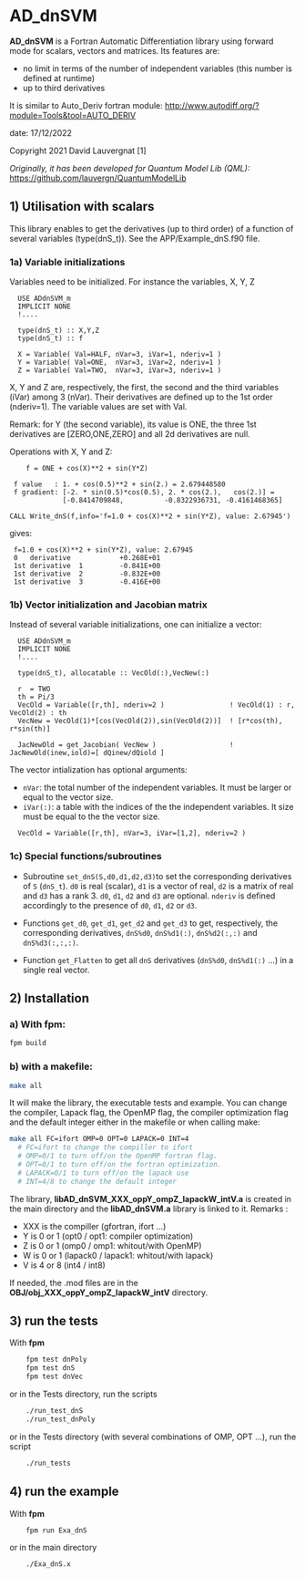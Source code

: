 # AD_dnSVM

**AD_dnSVM** is a Fortran Automatic Differentiation library using forward mode for scalars, vectors and matrices.
Its features are:

- no limit in terms of the number of independent variables (this number is defined at runtime)
- up to third derivatives

It is similar to Auto_Deriv fortran module:
  <http://www.autodiff.org/?module=Tools&tool=AUTO_DERIV>

date: 17/12/2022

  Copyright 2021 David Lauvergnat [1]

*Originally, it has been developed for Quantum Model Lib (QML):* <https://github.com/lauvergn/QuantumModelLib>

## 1) Utilisation with scalars

This library enables to get the derivatives (up to third order) of a function of several variables (type(dnS_t)).
See the APP/Example_dnS.f90 file.

### 1a) Variable initializations

Variables need to be initialized. For instance the variables, X, Y, Z

```Fortran
  USE ADdnSVM_m
  IMPLICIT NONE
  !....

  type(dnS_t) :: X,Y,Z
  type(dnS_t) :: f

  X = Variable( Val=HALF, nVar=3, iVar=1, nderiv=1 )
  Y = Variable( Val=ONE,  nVar=3, iVar=2, nderiv=1 )
  Z = Variable( Val=TWO,  nVar=3, iVar=3, nderiv=1 )
```

X, Y and Z are, respectively, the first, the second and the third variables (iVar) among 3 (nVar).
Their derivatives are defined up to the 1st order (nderiv=1).
The variable values are set with Val.

Remark: for Y (the second variable), its value is ONE, the three 1st derivatives are [ZERO,ONE,ZERO] and all 2d derivatives are null.

Operations with X, Y and Z:

```Fortran
    f = ONE + cos(X)**2 + sin(Y*Z)
```

```Text
 f value   : 1. + cos(0.5)**2 + sin(2.) = 2.679448580
 f gradient: [-2. * sin(0.5)*cos(0.5), 2. * cos(2.),   cos(2.)] =
             [-0.8414709848,          -0.8322936731, -0.4161468365]
```

```Fortran
CALL Write_dnS(f,info='f=1.0 + cos(X)**2 + sin(Y*Z), value: 2.67945')
```

gives:

```Text
 f=1.0 + cos(X)**2 + sin(Y*Z), value: 2.67945
 0   derivative            +0.268E+01
 1st derivative  1         -0.841E+00
 1st derivative  2         -0.832E+00
 1st derivative  3         -0.416E+00
 ```

### 1b) Vector initialization and Jacobian matrix

Instead of several variable initializations, one can initialize a vector:

```Fortran
  USE ADdnSVM_m
  IMPLICIT NONE
  !....

  type(dnS_t), allocatable :: VecOld(:),VecNew(:)

  r  = TWO
  th = Pi/3
  VecOld = Variable([r,th], nderiv=2 )                ! VecOld(1) : r, VecOld(2) : th
  VecNew = VecOld(1)*[cos(VecOld(2)),sin(VecOld(2))]  ! [r*cos(th), r*sin(th)]

  JacNewOld = get_Jacobian( VecNew )                  ! JacNewOld(inew,iold)=[ dQinew/dQiold ]
```

The vector intialization has optional arguments:

- `nVar`: the total number of the independent variables. It must be larger or equal to the vector size.
- `iVar(:)`: a table with the indices of the the independent variables. It size must be equal to the the vector size.

```Fortran
  VecOld = Variable([r,th], nVar=3, iVar=[1,2], nderiv=2 )
```

### 1c) Special functions/subroutines

- Subroutine `set_dnS(S,d0,d1,d2,d3)`to set the corresponding derivatives of `S` (`dnS_t`). `d0` is real (scalar), `d1` is a vector of real, `d2` is a matrix of real and `d3` has a rank 3. `d0`, `d1`, `d2` and `d3` are optional. `nderiv` is defined accordingly to the presence of  `d0`, `d1`, `d2` or `d3`.

- Functions `get_d0`, `get_d1`, `get_d2` and `get_d3` to get, respectively, the corresponding derivatives, `dnS%d0`, `dnS%d1(:)`, `dnS%d2(:,:)` and `dnS%d3(:,:,:)`.
- Function `get_Flatten` to get all `dnS` derivatives (`dnS%d0`, `dnS%d1(:)` ...) in a single real vector.

## 2) Installation

### a) With fpm:

```bash
fpm build
```


### b) with a makefile:

```bash
make all
```

It will make the library, the executable tests and example.
You can change the compiler, Lapack flag, the OpenMP flag, the compiler optimization flag and the default integer either in the makefile or when calling make:

```bash
make all FC=ifort OMP=0 OPT=0 LAPACK=0 INT=4
  # FC=ifort to change the compiller to ifort
  # OMP=0/1 to turn off/on the OpenMP fortran flag.
  # OPT=0/1 to turn off/on the fortran optimization.
  # LAPACK=0/1 to turn off/on the lapack use
  # INT=4/8 to change the default integer
```

The library, **libAD_dnSVM_XXX_oppY_ompZ_lapackW_intV.a** is created in the main directory and the **libAD_dnSVM.a** library is linked to it.
Remarks : 
- XXX is the compiller (gfortran, ifort ...)
- Y is 0 or 1 (opt0 / opt1: compiler optimization)
- Z is 0 or 1 (omp0 / omp1: whitout/with OpenMP)
- W is 0 or 1 (lapack0 / lapack1: whitout/with lapack)
- V is 4 or 8 (int4 / int8)

If needed, the .mod files are in the **OBJ/obj_XXX_oppY_ompZ_lapackW_intV** directory.

## 3) run the tests

With **fpm**

```bash
    fpm test dnPoly
    fpm test dnS
    fpm test dnVec
```

or in the Tests directory, run the scripts

```bash
    ./run_test_dnS
    ./run_test_dnPoly
```

or in the Tests directory (with several combinations of OMP, OPT ...), run the script

```bash
    ./run_tests
```

## 4) run the example

With **fpm**

```bash
    fpm run Exa_dnS
````

or in the main directory

```bash
    ./Exa_dnS.x
```
